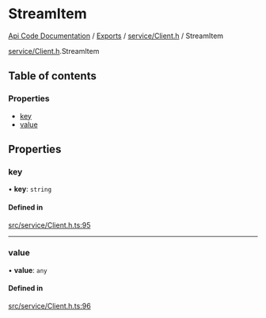 # StreamItem
 
[Api Code Documentation](../README.md) / [Exports](../modules.md) / [service/Client.h](../modules/service_Client_h.md) / StreamItem

[service/Client.h](../modules/service_Client_h.md).StreamItem

## Table of contents

### Properties

- [key](service_Client_h.StreamItem.md#key)
- [value](service_Client_h.StreamItem.md#value)

## Properties

### key

• **key**: `string`

#### Defined in

[src/service/Client.h.ts:95](https://github.com/openkfw/TruBudget/blob/1602d8b/api/src/service/Client.h.ts#L95)

___

### value

• **value**: `any`

#### Defined in

[src/service/Client.h.ts:96](https://github.com/openkfw/TruBudget/blob/1602d8b/api/src/service/Client.h.ts#L96)
